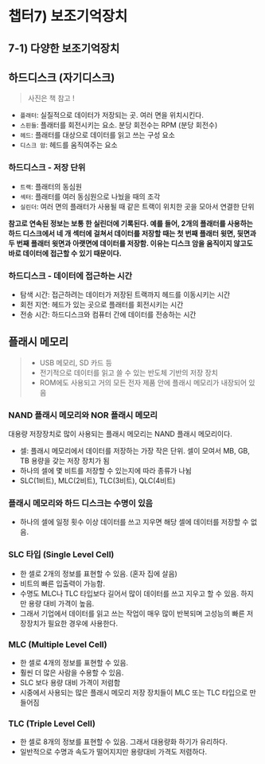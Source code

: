 # 챕터7) 보조기억장치

## 7-1) 다양한 보조기억장치

## 하드디스크 (자기디스크)

> 사진은 책 참고 !

- `플래터`: 실질적으로 데이터가 저장되는 곳. 여러 면을 위치시킨다.
- `스핀들`: 플래터를 회전시키는 요소. 분당 회전수는 RPM (분당 회전수)
- `헤드`: 플래터를 대상으로 데이터를 읽고 쓰는 구성 요소
- `디스크 암`: 헤드를 움직여주는 요소

### 하드디스크 - 저장 단위

- `트랙`: 플래터의 동심원
- `섹터`: 플래터를 여러 동심원으로 나눴을 때의 조각
- `실린더`: 여러 면의 플래터가 사용될 때 같은 트랙이 위치한 곳을 모아서 연결한 단위

**참고로 연속된 정보는 보통 한 실린더에 기록된다. 예를 들어, 2개의 플래터를 사용하는 하드 디스크에서 네 개 섹터에 걸쳐서 데이터를 저장할 때는 첫 번째 플래터 윗면, 뒷면과 두 번째 플래터 윗면과 아랫면에 데이터를 저장함. 이유는 디스크 암을 움직이지 않고도 바로 데이터에 접근할 수 있기 때문이다.**

### 하드디스크 - 데이터에 접근하는 시간

- 탐색 시간: 접근하려는 데이터가 저장된 트랙까지 헤드를 이동시키는 시간
- 회전 지연: 헤드가 있는 곳으로 플래터를 회전시키는 시간
- 전송 시간: 하드디스크와 컴퓨터 간에 데이터를 전송하는 시간

## 플래시 메모리

> - USB 메모리, SD 카드 등
> - 전기적으로 데이터를 읽고 쓸 수 있는 반도체 기반의 저장 장치
> - ROM에도 사용되고 거의 모든 전자 제품 안에 플래시 메모리가 내장되어 있음

### NAND 플래시 메모리와 NOR 플래시 메모리

대용량 저장장치로 많이 사용되는 플래시 메모리는 NAND 플래시 메모리이다.

- 셀: 플래시 메모리에서 데이터를 저장하는 가장 작은 단위. 셀이 모여서 MB, GB, TB 용량을 갖는 저장 장치가 됨
- 하나의 셀에 몇 비트를 저장할 수 있는지에 따라 종류가 나뉨
- SLC(1비트), MLC(2비트), TLC(3비트), QLC(4비트)

### 플래시 메모리와 하드 디스크는 수명이 있음

- 하나의 셀에 일정 횟수 이상 데이터를 쓰고 지우면 해당 셀에 데이터를 저장할 수 없음.

### SLC 타입 (Single Level Cell)

- 한 셀로 2개의 정보를 표현할 수 있음. (혼자 집에 살음)
- 비트의 빠른 입출력이 가능함.
- 수명도 MLC나 TLC 타입보다 길어서 많이 데이터를 쓰고 지우고 할 수 있음. 하지만 용량 대비 가격이 높음.
- 그래서 기업에서 데이터를 읽고 쓰는 작업이 매우 많이 반복되며 고성능의 빠른 저장장치가 필요한 경우에 사용한다.

### MLC (Multiple Level Cell)

- 한 셀로 4개의 정보를 표현할 수 있음.
- 훨씬 더 많은 사람을 수용할 수 있음.
- SLC 보다 용량 대비 가격이 저렴함
- 시중에서 사용되는 많은 플래시 메모리 저장 장치들이 MLC 또는 TLC 타입으로 만들어짐

### TLC (Triple Level Cell)

- 한 셀로 8개의 정보를 표현할 수 있음. 그래서 대용량화 하기가 유리하다.
- 일반적으로 수명과 속도가 떨어지지만 용량대비 가격도 저렴하다.
